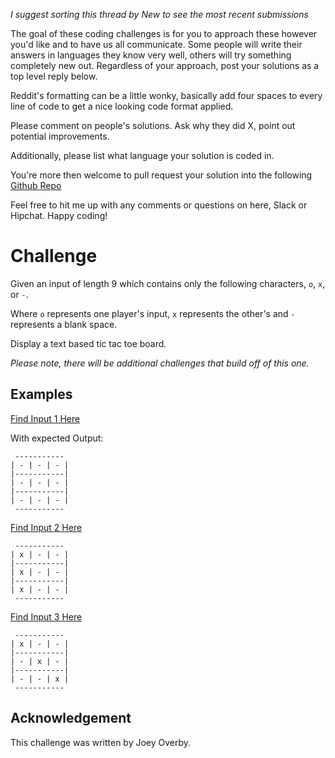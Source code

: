 _I suggest sorting this thread by *New* to see the most recent submissions_

The goal of these coding challenges is for you to approach these however you'd like and to have us all communicate. Some people will write their answers in languages they know very well, others will try something completely new out. Regardless of your approach, post your solutions as a top level reply below.

Reddit's formatting can be a little wonky, basically add four spaces to every line of code to get a nice looking code format applied.

Please comment on people's solutions. Ask why they did X, point out potential improvements.

Additionally, please list what language your solution is coded in.

You're more then welcome to pull request your solution into the following [Github Repo](https://github.com/GregHilston/Code-Foo)

Feel free to hit me up with any comments or questions on here, Slack or Hipchat. Happy coding!

# Challenge

Given an input of length 9 which contains only the following characters, `o`, `x`, or `-`.

Where `o` represents one player's input, `x` represents the other's and `-` represents a blank space.

Display a text based tic tac toe board.

_Please note, there will be additional challenges that build off of this one._

## Examples

[Find Input 1 Here](https://github.com/GregHilston/Code-Foo/blob/master/Challenges/challenge_16_tic_tac_toe_part_1/input_1.txt)

With expected Output:

```
 -----------
| - | - | - |
|-----------|
| - | - | - |
|-----------|
| - | - | - |
 -----------
```

[Find Input 2 Here](https://github.com/GregHilston/Code-Foo/blob/master/Challenges/challenge_16_tic_tac_toe_part_1/input_2.txt)

```
 -----------
| x | - | - |
|-----------|
| x | - | - |
|-----------|
| x | - | - |
 -----------
```

[Find Input 3 Here](https://github.com/GregHilston/Code-Foo/blob/master/Challenges/challenge_16_tic_tac_toe_part_1/input_3.txt)

```
 -----------
| x | - | - |
|-----------|
| - | x | - |
|-----------|
| - | - | x |
 -----------
```

## Acknowledgement

This challenge was written by Joey Overby.